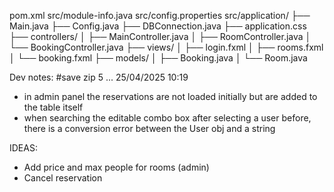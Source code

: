 pom.xml
src/module-info.java
src/config.properties
src/application/
├── Main.java
├── Config.java
├── DBConnection.java
├── application.css
├── controllers/
│   ├── MainController.java
│   ├── RoomController.java
│   └── BookingController.java
├── views/
│   ├── login.fxml
│   ├── rooms.fxml
│   └── booking.fxml
├── models/
│   ├── Booking.java
│   └── Room.java

Dev notes:
#save zip 5 ... 25/04/2025 10:19 
- in admin panel the reservations are not loaded initially but are added to the table itself 
- when searching the editable combo box after selecting a user before, there is a conversion error between the User obj and a string


IDEAS: 
- Add price and max people for rooms (admin)
- Cancel reservation
